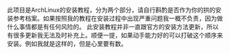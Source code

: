 此项目是ArchLinux的安装教程，分为两个部分，请自行斟酌是否作为你的拱的安装参考档案。如果按照我的教程在安装过程中出现严重问题我一概不负责，因为做什么事情都是有任何风险的。
此安装教程并非一直跟官方的安装方法更新，所以有很多更新我无法及时补充上。顺便一提，如果动手能力好的可以打破这个顺序来安装。例如我就是这样的，但是心里要有数。
